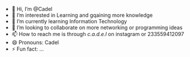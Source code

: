 - 👋 Hi, I’m @Cadel
- 👀 I’m interested in Learning and gqaining more knowledge
- 🌱 I’m currently learning Information Technology
- 💞️ I’m looking to collaborate on more networking or programming ideas
- 📫 How to reach me is through _c.a.d.e.l_ on instagram or 233559412097
- 😄 Pronouns: Cadel
- ⚡ Fun fact: ...

<!---
Cadeljun/Cadeljun is a ✨ special ✨ repository because its `README.md` (this file) appears on your GitHub profile.
You can click the Preview link to take a look at your changes.
--->
